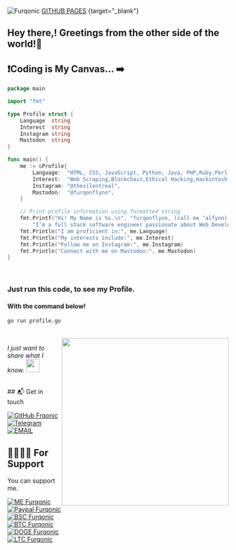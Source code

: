 ![Furqonic](https://res.cloudinary.com/dlked0a5j/image/upload/v1716549244/photo_2024-05-24_18.13.35_g9fwb2.jpg)
[GITHUB PAGES](https://caturmahdialfurqon.github.io/) {target="_blank"}

## Hey there,! Greetings from the other side of the world!👋

## ❗️Coding is My Canvas... ➡️

```go
package main

import "fmt"

type Profile struct {
	Language  string
	Interest  string
	Instagram string
	Mastodon  string
}

func main() {
	me := &Profile{
		Language:  "HTML, CSS, JavaScript, Python, Java, PHP,Ruby,Perl,GO,SQL,Bash.",
		Interest:  "Web Scraping,Blockchain,Ethical Hacking,Hackintosh,and Tips&Trick.",
		Instagram: "@thesilentreal",
		Mastodon:  "@furqonflynn",
	}

	// Print profile information using formatted string
	fmt.Printf("Hi! My Name is %s.\n", "furqonflynn, (call me ‘alfynn) 👋! I just want to share what I know.\n"+
		"I’m a full stack software engineer passionate about Web Development")
	fmt.Println("I am proficient in:", me.Language)
	fmt.Println("My interests include:", me.Interest)
	fmt.Println("Follow me on Instagram:", me.Instagram)
	fmt.Println("Connect with me on Mastodon:", me.Mastodon)
}
```

<br>

### Just run this code, to see my Profile.
#### With the command below!

```bash
go run profile.go
```
<br>
<img align='right' src="https://github-readme-stats.vercel.app/api?username=caturmahdialfurqon&show_icons=true&theme=radical" width="380">
<p><em>I just want to share what I know. <img src="https://media.giphy.com/media/WUlplcMpOCEmTGBtBW/giphy.gif" width="30"><br>
</em></p>
<br>
## 📬 Get in touch

[![GitHub Frqonic](https://img.shields.io/github/followers/caturmahdialfurqon?label=follow%20github&style=flat-square)](https://github.com/caturmahdialfurqon)
[![Telegram](https://img.shields.io/badge/Telegram-DMme-orange)](https://t.me/edwinbagas7)
[![EMAIL](https://img.shields.io/badge/Email-caturmahdialfurqon-blue)](mailto:caturmahdi.alfurqon@icloud.com)
<br>

##  🤜🏻🤛🏻 For Support

You can support me.

[![ME Furqonic](https://img.shields.io/badge/SUPPORT-ME-succsess.svg?style=flat)](Support)
<br>
[![Paypal Furqonic](https://img.shields.io/badge/$-Paypal-informasional.svg?style=flat)](https://paypal.me/caturmahdialfurqon)
<br>
[![BSC Furqonic](https://img.shields.io/badge/ETH-0x07Fe74030B01B1F9A9c2699929d7CAFDa66Ebf06-informational.svg?style=flat)](https://etherscan.io/address/0x07Fe74030B01B1F9A9c2699929d7CAFDa66Ebf06)
<br>
[![BTC Furqonic](https://img.shields.io/badge/BTC-bc1qf8d3fcl4zf08qy3ecz8jyw3cf8y8urd0s2g32s-informational.svg?style=flat)](https://pastebin.com/raw/Z57X2iwX)
<br>
[![DOGE Furqonic](https://img.shields.io/badge/SOL-73hvmQLGmfxXiJqvqiG2MwZReC9H3tFusZJGfffrBHpy-informational.svg?style=flat)](https://pastebin.com/raw/Z57X2iwX)
<br>
[![LTC Furqonic](https://img.shields.io/badge/MATIC-0x07Fe74030B01B1F9A9c2699929d7CAFDa66Ebf06-informational.svg?style=flat)](https://pastebin.com/raw/Z57X2iwX)

